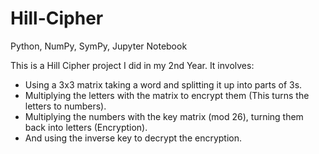 # Hill-Cipher
Python, NumPy, SymPy, Jupyter Notebook

This is a Hill Cipher project I did in my 2nd Year. It involves:
- Using a 3x3 matrix taking a word and splitting it up into parts of 3s.
- Multiplying the letters with the matrix to encrypt them (This turns the letters to numbers).
- Multiplying the numbers with the key matrix (mod 26), turning them back into letters (Encryption).
- And using the inverse key to decrypt the encryption. 
